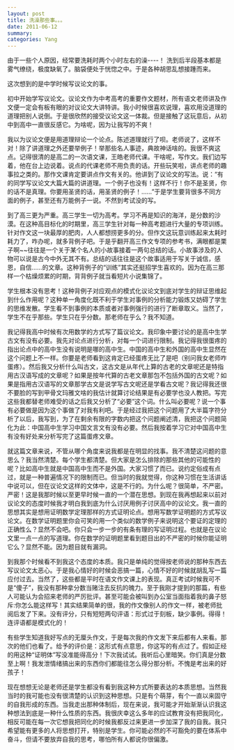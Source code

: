 ```yaml
---
layout: post
title: 洗澡那些事。。。
date: 2011-06-12
summary: 
categories: Yang
---
```


由于一些个人原因，经常要洗耗时两个小时左右的澡----！ 洗到后半段基本都是雾气缭绕，极度缺氧了。脑袋便处于恍惚之中。于是各种胡思乱想接踵而来。

这次想到的是中学时候写议论文的事。

初中开始学写议论文。议论文作为中考高考的重要作文题材，所有语文老师讲及作文便一定会有板有眼的对议论文大讲特讲。我小时候很喜欢说理，喜欢用没道理的道理把别人说倒。于是很欣然的接受议论文这一体裁。但是接触了这玩意后，从初中到高中一直很反感它。为啥呢，因为让我写的不爽！

我以为议论文便是用道理辩论一个论点。陈述道理就行了呗。老师说了，这样不对！除了讲道理之外还要举例子！举那些名人事迹，典故神话啥的。我很不爽这点。记得很清的是高二的一次语文课，王皓老师代课。干啥呢，写作文。我们边写着，他在台上边说着。说点的代课老师不用负责的话。开些玩笑啦，讲点老师的趣事拉之类的。那作文课肯定要讲点作文有关的。他讲到了议论文的写法。说：“有的同学写议论文大篇大篇的讲道理。一个例子也没有！这样不行！你不是圣贤，你的话不是真理。你要用圣贤的话，用圣贤的例子！……”于是学生要背很多不同方面的例子，甚至还有万能例子一说。不然到考试没的写。

到了高三更为严重。高三学生一切为高考。学习不再是知识的海洋，是分数的沙漠。在这种高目标化的时期里，高三学生针对每一种高考题进行大量的专项训练。针对作文这一块最厚的肥肉，人人都想捞更多的分。但作文这玩意训练起来太耗时耗力了，咋办呢，就多背例子吧。于是乎翻开高三作文专项的参考书，满眼都是栗子啊~~往往是一个关于某个名人的小故事接着一两句总结的话。小故事涉及的人物可以说是古今中外无其不有。总结的话往往是这个故事适用于写关于诚信，感恩，自信……的文章。这种背例子的“训练”其实还挺招学生喜欢的。因为在高三那样一个枯燥烦累的时期，背背例子就当看短片小说集锦了。

学生根本没有思考！这种背例子对应观点的模式化议论文到底对学生的辩证思维起到什么作用呢？这种单一角度化既不利于学生对事例的分析能力锻炼又妨碍了学生的思维发散。学生看不到事例的本质或者对事例强行的进行了断章取义。当然了，学生不在乎那些。学生只在乎分数。那老师在乎么？我不知道。

我记得我高中时候有次用数学的方式写了篇议论文。我印象中要讨论的是高中生学古文有没有必要。我先对论点进行分析，对每一个词进行限制。我记得我很蛋疼的指出论点中的高中生没有说明是哪的高中生。中国的高中生和外国的高中生显然在这个问题上不一样。你要是老师看到这肯定已经蛋疼无比了是吧（别问我女老师咋蛋疼）。然后我又分析什么叫古文，这古文是从年代上算的古老的文章呢还是特指用古汉语写成的文章呢？如果是按年代算的古老文章那包不包括外国的古文呢？如果是指用古汉语写的文章那学古文是说学写古文呢还是学看古文呢？我记得我还很不要脸的写到甲骨文玛雅文啥的我估计就算讨论结果是有必要学也没人教把。写完这些我都替老师难受的话之后我又分析了“必要”这个词。什么叫必要呢？说一个事有必要做是因为这个事做了对我有利吧。于是经过我把这个问题用了大半篇字符分析了以后，我写到，为了在剩余有限的字数内把这个问题阐述清，我把这个问题简化为此：中国高中生学习中国文言文有没有必要。然后我按着学习它对中国高中生有没有好处来分析写完了这篇蛋疼文章。

就这篇文章来说，不管从哪个角度来说我都是在明显的找事。我不清楚这问题的意思么？我当然清楚。每个学生都清楚。但大家是怎么排除的那些其他的可能性的呢？比如高中生就是中国高中生而不是外国。大家习惯了而已。说约定俗成有点过，就是一种普遍情况下的限制而已。但当时的我就觉得，你这种习惯在生活讲话中说可以，但在议论文这样的文体中，这是不行的。为什么呢？很简单，不严密。严密！这是我那时候以至更早时候一直的一个潜在思想。到现在我再想起来以前对议论文的态度时候我才明白我到底为什么讨厌用例子讨厌高中的议论文。我一直的思想其实是想用证明数学定理那样的方式证明论点。想用写数学证明题的方式写议论文。在数学证明题里你会可笑的用一个类似的数学例子来说明这个要证的定理的正确性么？显然不会吧。你只会一步一步的有条有理的写证明过程。也就是在议论文里一点一点的写道理。你在数学的证明题里看到题目出的不严密的时候你能证明它么？显然不能。因为题目就有漏洞。

到我那个时候看不到我这个态度的本质。我只是单纯的觉得按老师说的那种东西去写议论文太恶心。于是我心情好的时候会恶搞一篇，心情不好的时候就胡乱写一篇应付过去。当然了，这些都是平时在语文作文课上的表现。真正考试时候我可不是“傻子”，我没有那种拿分数当赌注去反抗的魄力。至于我刚才提到的那篇，有些人可能认为会招来老师的严厉批评。甚至可能会被叫到办公室当面指着我的鼻子怒斥:你怎么能这样写！其实结果简单的很，我的作文像别人的作文一样，被老师批阅后发了下来。没有评分，只有短短两句评语：形式过于刻板，缺少事例。得得！连评语都是模式化的！

有些学生知道我好写点的无厘头作文，于是每次我的作文发下来后都有人来看。那次的他们也看了。给予的评价是：这形式有点意思，你这写的有点过了。假如正经的用这种“证明体”写没准能得高分！下次我试试。我听后心里暗笑。你们真是分数至上啊！我发泄情绪搞出来的东西你们都能往怎么得分那分析。不愧是考出来的好孩子！

现在想想无论是老师还是学生都没有看到我这种方式所要表达的本质思想。当然我当时的我可能也没有很清楚的认识到这种思想。只是有个萌芽，有个一直以来固守的自我形成的东西。当我走出那种体制后，现在来说，我可能才开始渐渐认识我这种想法到底是一种什么性质的东西。我很庆幸这么多年的应试教育没有把我同化，相反可能在每一次它想我把同化的时候我都反过来更进一步加深了我的自我。我只希望能有更多的人将思想打开，特别是学生。你可能必然的不可豁免的要在体系中奋斗，但请不要放弃自我的思考，哪怕所有人都说你很偏激。
